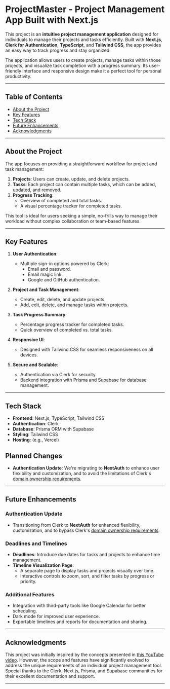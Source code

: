 # ProjectMaster - Project Management App Built with Next.js

This project is an **intuitive project management application** designed for individuals to manage their projects and tasks efficiently. Built with **Next.js**, **Clerk for Authentication**, **TypeScript**, and **Tailwind CSS**, the app provides an easy way to track progress and stay organized.

The application allows users to create projects, manage tasks within those projects, and visualize task completion with a progress summary. Its user-friendly interface and responsive design make it a perfect tool for personal productivity.

---

## Table of Contents

- [About the Project](#about-the-project)
- [Key Features](#key-features)
- [Tech Stack](#tech-stack)
- [Future Enhancements](#future-enhancements)
- [Acknowledgments](#acknowledgments)

---

## About the Project

The app focuses on providing a straightforward workflow for project and task management:

1. **Projects**: Users can create, update, and delete projects.
2. **Tasks**: Each project can contain multiple tasks, which can be added, updated, and removed.
3. **Progress Tracking**:
   - Overview of completed and total tasks.
   - A visual percentage tracker for completed tasks.

This tool is ideal for users seeking a simple, no-frills way to manage their workload without complex collaboration or team-based features.

---

## Key Features

1. **User Authentication**:

   - Multiple sign-in options powered by Clerk:
     - Email and password.
     - Email magic link.
     - Google and GitHub authentication.

2. **Project and Task Management**:

   - Create, edit, delete, and update projects.
   - Add, edit, delete, and manage tasks within projects.

3. **Task Progress Summary**:

   - Percentage progress tracker for completed tasks.
   - Quick overview of completed vs. total tasks.

4. **Responsive UI**:

   - Designed with Tailwind CSS for seamless responsiveness on all devices.

5. **Secure and Scalable**:
   - Authentication via Clerk for security.
   - Backend integration with Prisma and Supabase for database management.

---

## Tech Stack

- **Frontend**: Next.js, TypeScript, Tailwind CSS
- **Authentication**: Clerk
- **Database**: Prisma ORM with Supabase
- **Styling**: Tailwind CSS
- **Hosting**: (e.g., Vercel)

## Planned Changes

- **Authentication Update**: We're migrating to **NextAuth** to enhance user flexibility and customization, and to avoid the limitations of Clerk's [domain ownership requirements](https://clerk.com/docs/deployments/overview).

---

## Future Enhancements

### Authentication Update

- Transitioning from Clerk to **NextAuth** for enhanced flexibility, customization, and to bypass Clerk's [domain ownership requirements](https://clerk.com/docs/deployments/overview).

### Deadlines and Timelines

- **Deadlines**: Introduce due dates for tasks and projects to enhance time management.
- **Timeline Visualization Page**:
  - A separate page to display tasks and projects visually over time.
  - Interactive controls to zoom, sort, and filter tasks by progress or priority.

### Additional Features

- Integration with third-party tools like Google Calendar for better scheduling.
- Dark mode for improved user experience.
- Exportable timelines and reports for documentation and sharing.

---

## Acknowledgments

This project was initially inspired by the concepts presented in [this YouTube video](https://www.youtube.com/watch?v=8uAkZHnnt5k). However, the scope and features have significantly evolved to address the unique requirements of an individual project management tool. Special thanks to the Clerk, Next.js, Prisma, and Supabase communities for their excellent documentation and support.

---
